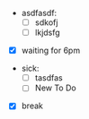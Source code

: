 - asdfasdf:
  - [ ] sdkofj
  - [ ] lkjdsfg
- [X] waiting for 6pm
- sick:
  - [ ] tasdfas
  - [ ] New To Do
- [X] break
